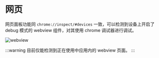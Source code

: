 # 网页

网页面板功能同 `chrome://inspect/#devices` 一致，可以检测到设备上开启了 debug 模式的 webview 组件，对其使用 chrome 调试器进行调试。

![webview](/webview.png)

:::warning 目前仅能检测到正在使用中应用内的 webview 页面。
:::